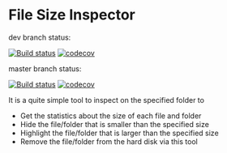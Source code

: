 # File Size Inspector

dev branch status:

[![Build status](https://ci.appveyor.com/api/projects/status/anyrbtmxweveyj8t/branch/dev?svg=true)](https://ci.appveyor.com/project/Carlos-Liu/file-size-counter/branch/dev)
[![codecov](https://codecov.io/gh/Carlos-Liu/file-size-inspector/branch/dev/graph/badge.svg)](https://codecov.io/gh/Carlos-Liu/file-size-inspector)

master branch status:

[![Build status](https://ci.appveyor.com/api/projects/status/anyrbtmxweveyj8t/branch/master?svg=true)](https://ci.appveyor.com/project/Carlos-Liu/file-size-counter/branch/master)
[![codecov](https://codecov.io/gh/Carlos-Liu/file-size-inspector/branch/master/graph/badge.svg)](https://codecov.io/gh/Carlos-Liu/file-size-inspector)

It is a quite simple tool to inspect on the specified folder to 
- Get the statistics about the size of each file and folder
- Hide the file/folder that is smaller than the specified size
- Highlight the file/folder that is larger than the specified size
- Remove the file/folder from the hard disk via this tool
